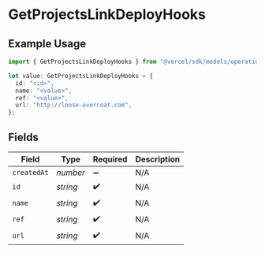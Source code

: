 # GetProjectsLinkDeployHooks

## Example Usage

```typescript
import { GetProjectsLinkDeployHooks } from "@vercel/sdk/models/operations";

let value: GetProjectsLinkDeployHooks = {
  id: "<id>",
  name: "<value>",
  ref: "<value>",
  url: "http://loose-overcoat.com",
};
```

## Fields

| Field              | Type               | Required           | Description        |
| ------------------ | ------------------ | ------------------ | ------------------ |
| `createdAt`        | *number*           | :heavy_minus_sign: | N/A                |
| `id`               | *string*           | :heavy_check_mark: | N/A                |
| `name`             | *string*           | :heavy_check_mark: | N/A                |
| `ref`              | *string*           | :heavy_check_mark: | N/A                |
| `url`              | *string*           | :heavy_check_mark: | N/A                |